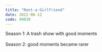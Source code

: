```yaml
---
title: "Rent-a-Girlfriend"
date: 2022-06-12
code: 40839
---
```

Season 1: A trash show with good moments
<br><br>
Season 2: good moments became rarer